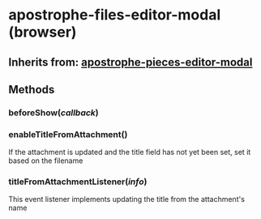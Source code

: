 # apostrophe-files-editor-modal (browser)
## Inherits from: [apostrophe-pieces-editor-modal](../apostrophe-pieces/browser-apostrophe-pieces-editor-modal.md)

## Methods
### beforeShow(*callback*)

### enableTitleFromAttachment()
If the attachment is updated and the title field has not yet been set,
set it based on the filename
### titleFromAttachmentListener(*info*)
This event listener implements updating the title from the attachment's name
